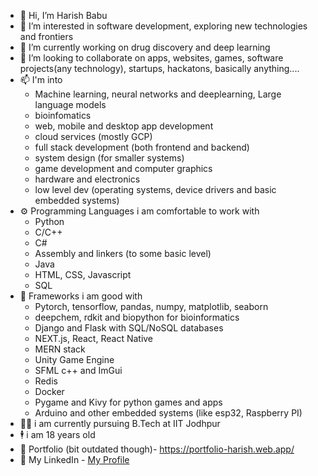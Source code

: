 - 👋 Hi, I’m Harish Babu
- 👀 I’m interested in software development, exploring new technologies and frontiers
- 🌱 I’m currently working on drug discovery and deep learning
- 💞️ I’m looking to collaborate on apps, websites, games, software projects(any technology), startups, hackatons, basically anything....
- 📫 I'm into
  - Machine learning, neural networks and deeplearning, Large language models
  - bioinfomatics
  - web, mobile and desktop app development
  - cloud services (mostly GCP)
  - full stack development (both frontend and backend)
  - system design (for smaller systems)
  - game development and computer graphics
  - hardware and electronics
  - low level dev (operating systems, device drivers and basic embedded systems)
- ⚙️ Programming Languages i am comfortable to work with
    - Python
    - C/C++
    - C#
    - Assembly and linkers (to some basic level)
    - Java
    - HTML, CSS, Javascript
    - SQL
- 🧾 Frameworks i am good with
  - Pytorch, tensorflow, pandas, numpy, matplotlib, seaborn
  - deepchem, rdkit and biopython for bioinformatics
  - Django and Flask with SQL/NoSQL databases
  - NEXT.js, React, React Native
  - MERN stack
  - Unity Game Engine
  - SFML c++ and ImGui
  - Redis
  - Docker
  - Pygame and Kivy for python games and apps
  - Arduino and other embedded systems (like esp32, Raspberry PI)
- 👨‍🎓 i am currently pursuing B.Tech at IIT Jodhpur
- 🕴 i am 18 years old
- 🧾 Portfolio (bit outdated though)- https://portfolio-harish.web.app/
- 🌟 My LinkedIn - [My Profile](https://www.linkedin.com/in/harish-babu-balaji-188453269/)

<!---
harishbabu2007/harishbabu2007 is a ✨ special ✨ repository because its `README.md` (this file) appears on your GitHub profile.
You can click the Preview link to take a look at your changes.
--->
